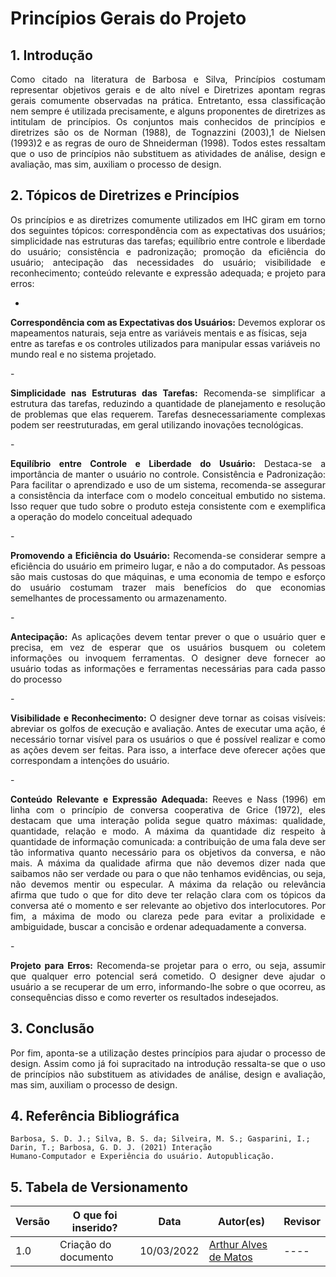 # Princípios Gerais do Projeto

## 1. Introdução
<p align='justify'>
    Como citado na literatura de Barbosa e Silva, Princípios costumam representar objetivos gerais e de alto nível e Diretrizes apontam regras gerais comumente observadas na prática. Entretanto, essa classificação nem sempre é utilizada precisamente, e alguns proponentes de diretrizes as intitulam de princípios. Os conjuntos mais conhecidos de princípios e diretrizes são os de Norman (1988), de Tognazzini (2003),1 de Nielsen (1993)2 e as regras de ouro de Shneiderman (1998).
    Todos estes ressaltam que o uso de princípios não substituem as atividades de análise, design e avaliação, mas sim, auxiliam o processo de design.
</p>

## 2. Tópicos de Diretrizes e Princípios
<p align='justify'>
Os princípios e as diretrizes comumente utilizados em IHC giram em torno dos seguintes tópicos: correspondência com as expectativas dos usuários; simplicidade nas estruturas das tarefas; equilíbrio entre controle e liberdade do usuário; consistência e padronização; promoção da eficiência do usuário; antecipação das necessidades do usuário; visibilidade e reconhecimento; conteúdo relevante e expressão adequada; e projeto para erros:
</p>

- <p align='justify'>
<b>Correspondência com as Expectativas dos Usuários:</b> Devemos explorar os mapeamentos naturais, seja entre as variáveis mentais e as físicas, seja entre as tarefas e os controles utilizados para manipular essas variáveis no mundo real e no sistema projetado.
</p>
- <p align='justify'>
<b>Simplicidade nas Estruturas das Tarefas:</b> Recomenda-se simplificar a estrutura das tarefas, reduzindo a quantidade de planejamento e resolução de problemas que elas requerem. Tarefas desnecessariamente complexas podem ser reestruturadas, em geral utilizando inovações tecnológicas. 
</p>
- <p align='justify'>
<b>Equilíbrio entre Controle e Liberdade do Usuário:</b> Destaca-se a importância de manter o usuário no controle.
Consistência e Padronização:</b> Para facilitar o aprendizado e uso de um sistema, recomenda-se assegurar a consistência da interface com o modelo conceitual embutido no sistema. Isso requer que tudo sobre o produto esteja consistente com e exemplifica a operação do modelo conceitual adequado
</p>
- <p align='justify'>
<b>Promovendo a Eficiência do Usuário:</b> Recomenda-se considerar sempre a eficiência do usuário em primeiro lugar, e não a do computador. As pessoas são mais custosas do que máquinas, e uma economia de tempo e esforço do usuário costumam trazer mais benefícios do que economias semelhantes de processamento ou armazenamento.
</p>
- <p align='justify'>
<b>Antecipação:</b> As aplicações devem tentar prever o que o usuário quer e precisa, em vez de esperar que os usuários busquem ou coletem informações ou invoquem ferramentas. O designer deve fornecer ao usuário todas as informações e ferramentas necessárias para cada passo do processo 
</p>
- <p align='justify'>
<b>Visibilidade e Reconhecimento:</b> O designer deve tornar as coisas visíveis:</b> abreviar os golfos de execução e avaliação. Antes de executar uma ação, é necessário tornar visível para os usuários o que é possível realizar e como as ações devem ser feitas. Para isso, a interface deve oferecer ações que correspondam a intenções do usuário.
</p>
- <p align='justify'>
<b>Conteúdo Relevante e Expressão Adequada:</b> Reeves e Nass (1996) em linha com o princípio de conversa cooperativa de Grice (1972), eles destacam que uma interação polida segue quatro máximas: qualidade, quantidade, relação e modo. A máxima da quantidade diz respeito à quantidade de informação comunicada: a contribuição de uma fala deve ser tão informativa quanto necessário para os objetivos da conversa, e não mais. A máxima da qualidade afirma que não devemos dizer nada que saibamos não ser verdade ou para o que não tenhamos evidências, ou seja, não devemos mentir ou especular. A máxima da relação ou relevância afirma que tudo o que for dito deve ter relação clara com os tópicos da conversa até o momento e ser relevante ao objetivo dos interlocutores. Por fim, a máxima de modo ou clareza pede para evitar a prolixidade e ambiguidade, buscar a concisão e ordenar adequadamente a conversa.
</p>
- <p align='justify'>
<b>Projeto para Erros:</b> Recomenda-se projetar para o erro, ou seja, assumir que qualquer erro potencial será cometido. O designer deve ajudar o usuário a se recuperar de um erro, informando-lhe sobre o que ocorreu, as consequências disso e como reverter os resultados indesejados.
</p>

## 3. Conclusão

<p align='justify'>
    Por fim, aponta-se a utilização destes princípios para ajudar o processo de design. Assim como já foi supracitado na introdução ressalta-se que o uso de princípios não substituem as atividades de análise, design e avaliação, mas sim, auxiliam o processo de design.
</p>

## 4. Referência Bibliográfica
    Barbosa, S. D. J.; Silva, B. S. da; Silveira, M. S.; Gasparini, I.; Darin, T.; Barbosa, G. D. J. (2021) Interação
    Humano-Computador e Experiência do usuário. Autopublicação.

## 5. Tabela de Versionamento
Versão |  O que foi inserido? | Data | Autor(es)| Revisor |
---- |----- | ---- | ---- | ---- |
1.0| Criação do documento |10/03/2022| [Arthur Alves de Matos](https://github.com/Arthur-Gaudium) | ---- |





